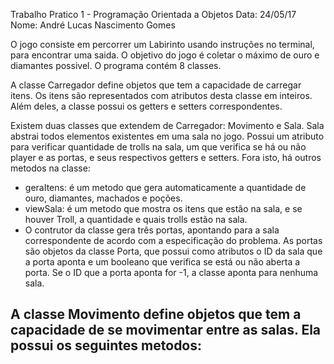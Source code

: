 Trabalho Pratico 1 - Programação Orientada a Objetos
Data: 24/05/17
Nome: André Lucas Nascimento Gomes

O jogo consiste em percorrer um Labirinto usando instruções no terminal, para encontrar uma saida. O objetivo do jogo é coletar o máximo de ouro e diamantes possivel. O programa contém 8 classes. 

A classe Carregador define objetos que tem a capacidade de carregar itens. Os itens são representados com atributos desta classe em inteiros. Além deles, a classe possui os getters e setters correspondentes. 

Existem duas classes que extendem de Carregador: Movimento e Sala. Sala abstrai todos elementos existentes em uma sala no jogo. Possui um atributo para verificar quantidade de trolls na sala, um que verifica se há ou não player e as portas, e seus respectivos getters e setters. Fora isto, há outros metodos na classe:
- geraItens: é um metodo que gera automaticamente a quantidade de ouro, diamantes, machados e poções.
- viewSala: é um metodo que mostra os itens que estão na sala, e se houver Troll, a quantidade e quais trolls estão na sala.
- O contrutor da classe gera três portas, apontando para a sala correspondente de acordo com a especificação do problema.
As portas são objetos da classe Porta, que possui como atributos o ID da sala que a porta aponta e um booleano que verifica se está ou não aberta a porta. Se o ID que a porta aponta for -1, a classe aponta para nenhuma sala.

A classe Movimento define objetos que tem a capacidade de se movimentar entre as salas. Ela possui os seguintes metodos:
- 
